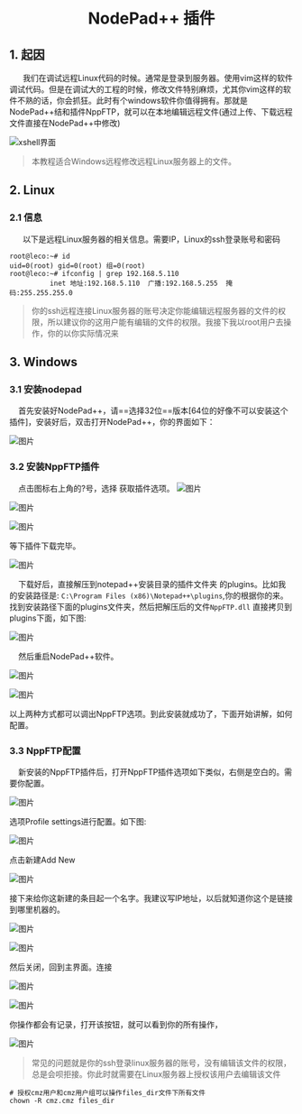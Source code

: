 <center><h1> NodePad++ 插件 </h1></center>

## 1. 起因
&#160; &#160; &#160; 我们在调试远程Linux代码的时候。通常是登录到服务器。使用vim这样的软件调试代码。但是在调试大的工程的时候，修改文件特别麻烦，尤其你vim这样的软件不熟的话，你会抓狂。此时有个windows软件你值得拥有。那就是NodePad++结和插件NppFTP，就可以在本地编辑远程文件(通过上传、下载远程文件直接在NodePad++中修改)

![xshell界面](../../pictures/tools/nodepad/p1.png)

> 本教程适合Windows远程修改远程Linux服务器上的文件。

## 2. Linux
### 2.1 信息

&#160; &#160; &#160; 以下是远程Linux服务器的相关信息。需要IP，Linux的ssh登录账号和密码
```
root@leco:~# id
uid=0(root) gid=0(root) 组=0(root)
root@leco:~# ifconfig | grep 192.168.5.110
          inet 地址:192.168.5.110  广播:192.168.5.255  掩码:255.255.255.0
```
> 你的ssh远程连接Linux服务器的账号决定你能编辑远程服务器的文件的权限，所以建议你的这用户能有编辑的文件的权限。我接下我以root用户去操作，你的以你实际情况来


## 3. Windows
### 3.1 安装nodepad

 &#160; &#160; 首先安装好NodePad++，请==选择32位==版本[64位的好像不可以安装这个插件]，安装好后，双击打开NodePad++，你的界面如下：

![图片](../../pictures/tools/nodepad/p2.png)

### 3.2 安装NppFTP插件
 &#160; &#160; 点击图标右上角的?号，选择 获取插件选项。
![图片](../../pictures/tools/nodepad/p3.png)

![图片](../../pictures/tools/nodepad/p4.png)

![图片](../../pictures/tools/nodepad/p5.png)

等下插件下载完毕。

![图片](../../pictures/tools/nodepad/p6.png)

 &#160; &#160; 下载好后，直接解压到notepad++安装目录的插件文件夹 的plugins。比如我的安装路径是: `C:\Program Files (x86)\Notepad++\plugins`,你的根据你的来。找到安装路径下面的plugins文件夹，然后把解压后的文件`NppFTP.dll` 直接拷贝到plugins下面，如下图:

![图片](../../pictures/tools/nodepad/p7.png)

 &#160; &#160; 然后重启NodePad++软件。

![图片](../../pictures/tools/nodepad/p8.png)

![图片](../../pictures/tools/nodepad/p9.png)

以上两种方式都可以调出NppFTP选项。到此安装就成功了，下面开始讲解，如何配置。

### 3.3 NppFTP配置

 &#160; &#160; 新安装的NppFTP插件后，打开NppFTP插件选项如下类似，右侧是空白的。需要你配置。

![图片](../../pictures/tools/nodepad/p10.png)

选项Profile settings进行配置。如下图:

![图片](../../pictures/tools/nodepad/p11.png)

点击新建Add New

![图片](../../pictures/tools/nodepad/p12.png)

接下来给你这新建的条目起一个名字。我建议写IP地址，以后就知道你这个是链接到哪里机器的。

![图片](../../pictures/tools/nodepad/p13.png)

![图片](../../pictures/tools/nodepad/p14.png)

然后关闭，回到主界面。连接

![图片](../../pictures/tools/nodepad/p15.png)

![图片](../../pictures/tools/nodepad/p16.png)

你操作都会有记录，打开该按钮，就可以看到你的所有操作，

![图片](../../pictures/tools/nodepad/p17.png)

> 常见的问题就是你的ssh登录linux服务器的账号，没有编辑该文件的权限，总是会呗拒接。你此时就需要在Linux服务器上授权该用户去编辑该文件

```
# 授权cmz用户和cmz用户组可以操作files_dir文件下所有文件
chown -R cmz.cmz files_dir
```


